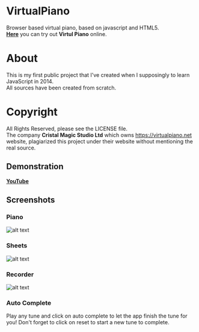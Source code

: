 # VirtualPiano
Browser based virtual piano, based on javascript and HTML5.  
[**Here**](http://otanim.github.io/virtual-piano/) you can try out **Virtul Piano** online.

# About
This is my first public project that I've created when I supposingly to learn JavaScript in 2014.  
All sources have been created from scratch.

# Copyright
All Rights Reserved, please see the LICENSE file.  
The company **Cristal Magic Studio Ltd** which owns https://virtualpiano.net website, plagiarized this project under their website without mentioning the real source.

## Demonstration
[**YouTube**](https://www.youtube.com/watch?v=jFusXg5g1Gw)

## Screenshots
### Piano
![alt text](https://raw.githubusercontent.com/ArmanYeghiazaryan/VirtualPiano/master/screenshots/piano.gif "Piano")
### Sheets
![alt text](https://raw.githubusercontent.com/ArmanYeghiazaryan/VirtualPiano/master/screenshots/sheets.gif "Sheets")
### Recorder
![alt text](https://raw.githubusercontent.com/ArmanYeghiazaryan/VirtualPiano/master/screenshots/recorder.gif "Recorder")
### Auto Complete
Play any tune and click on auto complete to let the app finish the tune for you! Don't forget to click on reset to start a new tune to complete.
